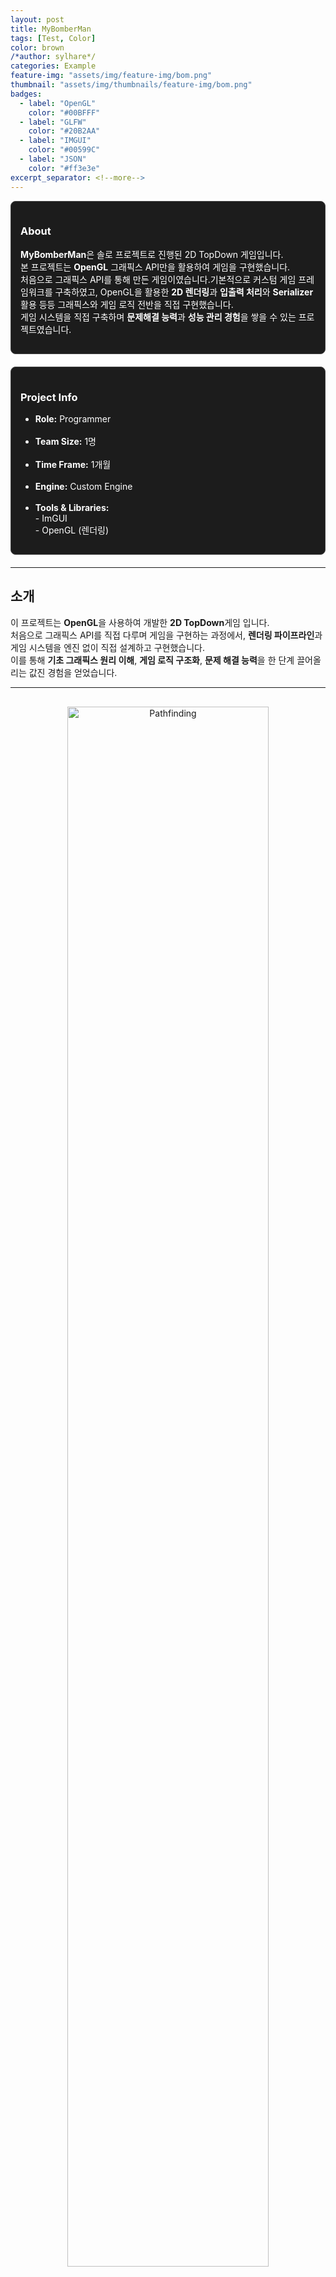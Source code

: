 ```yaml
---
layout: post
title: MyBomberMan
tags: [Test, Color]
color: brown
/*author: sylhare*/
categories: Example
feature-img: "assets/img/feature-img/bom.png"
thumbnail: "assets/img/thumbnails/feature-img/bom.png"
badges: 
  - label: "OpenGL"
    color: "#00BFFF" 
  - label: "GLFW"
    color: "#20B2AA" 
  - label: "IMGUI"
    color: "#00599C" 	
  - label: "JSON"
    color: "#ff3e3e"
excerpt_separator: <!--more-->
---
```


<div style="display: flex; gap: 20px; flex-wrap: wrap; margin-bottom: 20px;">
  <div style="flex: 1; min-width: 250px; border: 1px solid #444; border-radius: 8px; padding: 15px; background-color: #1c1c1c; color: #fff;">
    <h3>About</h3>
    <p>
      <strong>MyBomberMan</strong>은 솔로 프로젝트로 진행된 2D TopDown 게임입니다.<br>
      본 프로젝트는 <strong>OpenGL</strong> 그래픽스 API만을 활용하여 게임을 구현했습니다.<br>
      처음으로 그래픽스 API를 통해 만든 게임이였습니다.기본적으로 커스텀 게임 프레임워크를 구축하였고,
      OpenGL을 활용한 <strong>2D 렌더링</strong>과 <strong>입출력 처리</strong>와 <strong>Serializer</strong> 활용 등등 그래픽스와 게임 로직 전반을 직접 구현했습니다.	  
	  <br>게임 시스템을 직접 구축하며 <strong>문제해결 능력</strong>과 <strong>성능 관리 경험</strong>을 쌓을 수 있는 프로젝트였습니다.	  
	  <br>      
    </p>
  </div>

  <div style="flex: 1; min-width: 250px; border: 1px solid #444; border-radius: 8px; padding: 15px; background-color: #1c1c1c; color: #fff;">
    <h3>Project Info</h3>
    <ul>
      <li><strong>Role:</strong> Programmer</li><br>
      <li><strong>Team Size:</strong> 1명 </li><br>
      <li><strong>Time Frame:</strong> 1개월</li><br>
      <li><strong>Engine:</strong> Custom Engine</li><br>
      <li><strong>Tools & Libraries:</strong><br>
	  - ImGUI<br>
	  - OpenGL (렌더링)</li>
    </ul>
  </div>
</div>

---

## 소개
이 프로젝트는 **OpenGL**을 사용하여 개발한 **2D TopDown**게임 입니다.   
처음으로 그래픽스 API를 직접 다루며 게임을 구현하는 과정에서, **렌더링 파이프라인**과 <br>게임 시스템을 엔진 없이 직접 설계하고 구현했습니다.<br>
이를 통해 **기초 그래픽스 원리 이해**, **게임 로직 구조화**, **문제 해결 능력**을 한 단계 끌어올리는 값진 경험을 얻었습니다.

---

<div style="text-align: center; margin: 30px 0;">
  <img src="/assets/BOMB.gif" alt="Pathfinding" 
       style="width: 80%; max-width: 1200px; height: auto; border-radius: 8px;" />
  <p style="color: #aaa; font-size: 0.9em;"></p>
</div>

## 주요 구현 내용
### 1. 게임 프레임워크 구축 
오브젝트, 컴포넌트, 충돌 시스템 등 핵심 **구조 설계**

### 2. 렌더링 파이프라인 구현
OpenGL을 활용한 2D 이미지 출력

### 3. 입력 및 게임 로직 처리
키보드 입력, 캐릭터 이동, 폭탄 설치 및 폭발 로직 구현

### 4. 맵 에디터 구현
**Serializer**를 활용하여 **맵 데이터를 저장/로드**할 수 있는 시스템을 구축하고<br>
**ImGui**를 통해 직접 맵을 편집하며 게임 레벨을 제작

---


<div style="text-align: center; margin: 30px 0;">
  <img src="/assets/edit.gif" alt="Pathfinding" 
       style="width: 80%; max-width: 1200px; height: auto; border-radius: 8px;" />
  <p style="color: #aaa; font-size: 0.9em;">▲ 실시간 맵 편집</p>
</div>


# 어려웠던 점과 해결 방안
###  실시간 입력 처리와 동시 입력 문제

#### 문제 
- 초기 입력 시스템은 각 키와 마우스 버튼의 상태를 개별 **bool 변수**로 관리하고, Press/Release 이벤트만 처리.

- **동시 입력** 시 일부 키가 **무시**되거나 Hold 상태가 정확히 판단되지 않아 캐릭터 이동이 비정상적으로 동작.

- 키별 상태를 반복되는 **switch/case 구조**로 처리하여 **코드 중복**이 많고 **유지보수**가 어려움.

- 새로운 키를 추가할 때마다 수많은 코드를 수정해야 했음.

#### 원인
- 상태 관리 단순화: 각 키를 개별 bool로 관리 → 동시에 여러 키가 눌릴 경우 **마지막 처리 키만 상태 반영**

- **Hold 상태 미지원**: Press/Release만 판단 → 지속 입력 상태 판단 불가

- **코드 구조 문제**: **switch/case** 반복문과 개별 배열 병행 → 키 간 **동기화 불가**, **유지보수 어려움**

#### 문제 코드
````cpp
if (_action == GLFW_PRESS)
{     
    switch (_key)
    {
    case GLFW_KEY_W:
        m_bWKeyPressed = true;
        m_vKeyArr[(int)KEY::W] = true;
        break;
    case GLFW_KEY_D:
        m_bDKeyPressed = true;
        m_vKeyArr[(int)KEY::D] = true;
        break;
    //키가 늘어갈때마다 늘어가는 case 코드들
    ...
    }
}
else if(_action==GLFW_RELEASE) //키가 눌려있는 상태에서 키를 땟을 때
{
    //키가눌렸다면 false로 변환
    if (m_bWKeyPressed)
    {        
        m_bWKeyPressed = false;
        m_bWKeyReleased = true;
        m_vKeyArr[(int)KEY::W] = false;
    }
    if (m_bDKeyPressed)
    {
        m_bDKeyPressed = false;
        m_bDKeyReleased = true;
        m_vKeyArr[(int)KEY::D] = false;
    }
    //키가 늘어갈때마다 늘어가는 if 코드들
    ...
}

````

#### 해결
- 모든 키와 마우스 입력을 **`unordered_map`으로 관리** → 키 추가/삭제 용이, O(1) 접근 속도 확보
- **Update()** 단계(매 프레임)에서 현재/이전 상태를 비교하여 **Press/Hold/Release**를 계산
- **반복문으로 상태를 갱신**하여 **동시 입력** 시에도 모든 키 상태가 정확히 처리


#### 개선된 코드

````cpp

struct KeyInfo
{
    bool bHeld = false;                //현재 눌려 있는 상태 
    bool bPrevHeld = false;            // 이전 프레임 눌림 여부 
    KEY_STATE eState = KEY_STATE::NONE;// 최종 Key 상태
};

class InputManager
{
public:
    SINGLETON(InputManager);
private:
    static std::unordered_map<int, KeyInfo> m_mKeyState;       
public:
    void Init();
    void Update();        
    inline KEY_STATE GetKeyCode(int _key){ return m_mKeyState[_key].eState; }    
};

// Update()에서 상태 자동 계산
void Update()
{
    // m_mKeyState: 모든 키에 대한 상태를 저장한 unordered_map<int, KeyInfo>
    // key = 키 코드, info = 해당 키의 상태 정보
    for (auto iter = m_mKeyState.begin(); iter != m_mKeyState.end(); iter++)
    {
        int key = iter->first;        // 현재 순회 중인 키 코드
        KeyInfo& info = iter->second; // 현재 키의 상태 정보 참조

        info.eState = NONE;            // 매 프레임 초기화: 기본 상태를 NONE으로 설정

        if (!info.bPrevHeld && info.bHeld)
        {
            info.eState = PRESS;
        }
        else if (info.bPrevHeld && info.bHeld)
        {
            info.eState = HOLD;
        }
        else if (info.bPrevHeld && !info.bHeld)
        {
            info.eState = RELEASE;
        }
        // 현재 상태를 이전 상태로 저장: 다음 프레임 비교용
        info.bPrevHeld = info.bHeld;
    }
}
````

---

# 배운점
- **Prefab** 시스템을 학습하고 이해하였고 그것을 활용한 **동적 오브젝트** 생성(폭탄, 폭탄 Fragmenet)<br>
- **Serializer 기법**을 학습하여 **JSON Serializer**를 이용해 **외부 데이터**에서 **오브젝트 정보**를 로드하고, ImGui를 통해 맵을 실시간으로 구성 및 편집
- OpenGL과 같은 낮은 수준의 그래픽스 API를 사용해 게임을 구현하면서<br>
조금만 개념을 잘못 이해하거나 흐름을 놓쳐도 쉽게 버그가 발생한다는 사실을 체감했습니다. 이 과정에서 각 시스템과 데이터 흐름을 꼼꼼하게 관리하고, 세밀한 디버깅과 검증이 얼마나 중요한지 깨달았고, 
이를 통해 **설계**와 **문제해결** 또는 **구현**에서의 신중함과 정확성의 가치를 크게 배웠습니다.

---

# 느낀 점
- 하나의 클래스나 모듈에 **너무 많은 책임**을 부여하면 **유지보수**가 어려워지고 **버그 발생** 확률이 높아진다는 것을 경험하며
**SPR 원칙**의 중요성을 깨달았습니다.<br>

- 직접 설계한 게임 시스템을 구현하면서, 코드 한 줄 한 줄에도 **이유와 근거**가 필요하다는 것을 절실히 느꼈습니다.<br>
제가 작성한 코드 중에는 주석이나 기록이 부족하여, 며칠 지나 다시 보면 왜 이렇게 작성했는지, 어떤 부작용을 고려했는지 기억이 잘 나지 않는 경우가 많았습니다.<br>

- 그래서 프로그래밍은 단순히 기능을 구현하는 것이 아니라, **설계 의도와 구조**를 꼼꼼히 **기록**하며 관리해야 하는 작업임을 몸소 체험했습니다.

---